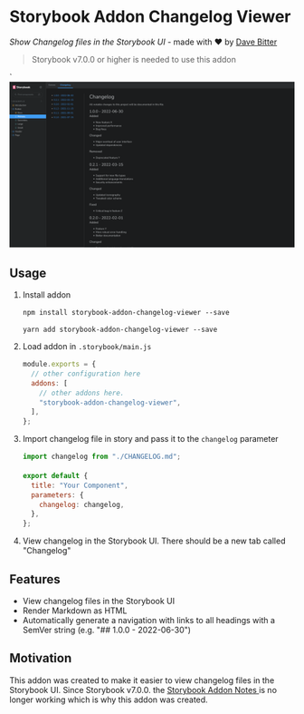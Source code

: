 # Storybook Addon Changelog Viewer

_Show Changelog files in the Storybook UI_ - made with ❤️ by [Dave Bitter](https://github.com/DaveBitter)

> Storybook v7.0.0 or higher is needed to use this addon

`![Storybook UI showing the changelog tab active and displaying a mock changelog](storybook-addon-changelog-viewer-demo.png)

## Usage

1. Install addon
   ```
   npm install storybook-addon-changelog-viewer --save
   ```
   ```
   yarn add storybook-addon-changelog-viewer --save
   ```
2. Load addon in `.storybook/main.js`
   ```js
   module.exports = {
     // other configuration here
     addons: [
       // other addons here.
       "storybook-addon-changelog-viewer",
     ],
   };
   ```
3. Import changelog file in story and pass it to the `changelog` parameter

   ```js
   import changelog from "./CHANGELOG.md";

   export default {
     title: "Your Component",
     parameters: {
       changelog: changelog,
     },
   };
   ```

4. View changelog in the Storybook UI. There should be a new tab called "Changelog"

## Features

- View changelog files in the Storybook UI
- Render Markdown as HTML
- Automatically generate a navigation with links to all headings with a SemVer string (e.g. "## 1.0.0 - 2022-06-30")

## Motivation

This addon was created to make it easier to view changelog files in the Storybook UI. Since Storybook v7.0.0. the [Storybook Addon Notes
](https://storybook.js.org/addons/@storybook/addon-notes) is no longer working which is why this addon was created.
